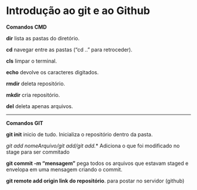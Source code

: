 # Introdução ao git e ao Github
**Comandos  CMD**

**dir** lista as pastas do diretório.

**cd** navegar entre as pastas (“cd ..” para retroceder).

**cls** limpar o terminal.

**echo** devolve os caracteres digitados.

**rmdir** deleta repositório.

**mkdir** cria repositório.

**del** deleta apenas arquivos.

---

**Comandos GIT**

**git init** inicio de tudo. Inicializa o repositório dentro da pasta.

**git add nomeArquivo/git add*/git add.** Adiciona o que foi modificado no stage para ser commitado

**git commit -m “mensagem”** pega todos os arquivos que estavam staged e envelopa em uma mensagem criando o commit.

**git remote add origin link do repositório**. para postar no servidor (github)
